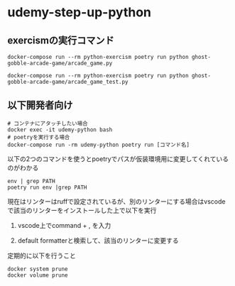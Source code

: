 # udemy-step-up-python

## exercismの実行コマンド

~~~
docker-compose run --rm python-exercism poetry run python ghost-gobble-arcade-game/arcade_game.py

docker-compose run --rm python-exercism poetry run python ghost-gobble-arcade-game/arcade_game_test.py
~~~


## 以下開発者向け

~~~
# コンテナにアタッチしたい場合
docker exec -it udemy-python bash
# poetryを実行する場合
docker-compose run -rm udemy-python poetry run [コマンド名]
~~~

以下の2つのコマンドを使うとpoetryでパスが仮装環境用に変更してくれているのがわかる
~~~
env | grep PATH
poetry run env |grep PATH
~~~

現在はリンターはruffで設定されているが、別のリンターにする場合はvscodeで該当のリンターをインストールした上で以下を実行

1. vscode上でcommand + , を入力

2. default formatterと検索して、該当のリンターに変更する

定期的に以下を行うこと

~~~
docker system prune
docker volume prune
~~~